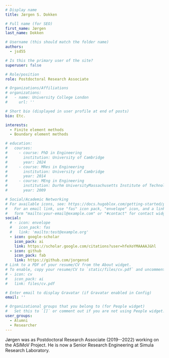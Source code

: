 ```yaml
---
# Display name
title: Jørgen S. Dokken

# Full name (for SEO)
first_name: Jørgen
last_name: Dokken

# Username (this should match the folder name)
authors:
  - jsd55

# Is this the primary user of the site?
superuser: false

# Role/position
role: Postdoctoral Research Associate

# Organizations/Affiliations
# organizations:
#   - name: University College London
#     url: ''

# Short bio (displayed in user profile at end of posts)
bio: Etc.

interests:
  - Finite element methods
  - Boundary element methods

# education:
#   courses:
#     - course: PhD in Engineering
#       institution: University of Cambridge
#       year: 2024
#     - course: MRes in Engineering
#       institution: University of Cambridge
#       year: 2014
#     - course: MEng in Engineering
#       institution: Durhm UniversityMassachusetts Institute of Technology
#       year: 2009

# Social/Academic Networking
# For available icons, see: https://docs.hugoblox.com/getting-started/page-builder/#icons
#   For an email link, use "fas" icon pack, "envelope" icon, and a link in the
#   form "mailto:your-email@example.com" or "#contact" for contact widget.
social:
  # - icon: envelope
  #   icon_pack: fas
  #   link: 'mailto:test@example.org'
  - icon: google-scholar
    icon_pack: ai
    link: https://scholar.google.com/citations?user=hfeXoYMAAAAJ&hl
  - icon: github
    icon_pack: fab
    link: https://github.com/jorgensd
# Link to a PDF of your resume/CV from the About widget.
# To enable, copy your resume/CV to `static/files/cv.pdf` and uncomment the lines below.
# - icon: cv
#   icon_pack: ai
#   link: files/cv.pdf

# Enter email to display Gravatar (if Gravatar enabled in Config)
email: ''

# Organizational groups that you belong to (for People widget)
#   Set this to `[]` or comment out if you are not using People widget.
user_groups:
  - Alumni
  - Researcher
---
```


Jørgen was as Postdoctoral Research Associate (2019--2022) working on
the ASiMoV Project. He is now a Senior Research Engineering at Simula Research Laboratory.